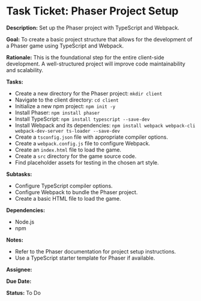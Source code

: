 # Task Ticket: Phaser Project Setup

**Description:** Set up the Phaser project with TypeScript and Webpack.

**Goal:** To create a basic project structure that allows for the development of a Phaser game using TypeScript and Webpack.

**Rationale:** This is the foundational step for the entire client-side development. A well-structured project will improve code maintainability and scalability.

**Tasks:**

*   Create a new directory for the Phaser project: `mkdir client`
*   Navigate to the client directory: `cd client`
*   Initialize a new npm project: `npm init -y`
*   Install Phaser: `npm install phaser`
*   Install TypeScript: `npm install typescript --save-dev`
*   Install Webpack and its dependencies: `npm install webpack webpack-cli webpack-dev-server ts-loader --save-dev`
*   Create a `tsconfig.json` file with appropriate compiler options.
*   Create a `webpack.config.js` file to configure Webpack.
*   Create an `index.html` file to load the game.
*   Create a `src` directory for the game source code.
*   Find placeholder assets for testing in the chosen art style.

**Subtasks:**

*   Configure TypeScript compiler options.
*   Configure Webpack to bundle the Phaser project.
*   Create a basic HTML file to load the game.

**Dependencies:**

*   Node.js
*   npm

**Notes:**

*   Refer to the Phaser documentation for project setup instructions.
*   Use a TypeScript starter template for Phaser if available.

**Assignee:**

**Due Date:**

**Status:** To Do